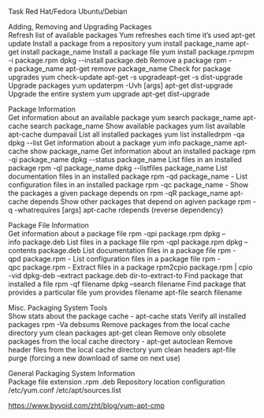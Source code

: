 Task                                                                Red Hat/Fedora                                          Ubuntu/Debian

Adding, Removing and Upgrading Packages				
Refresh list of available packages                                  Yum refreshes each time it’s used                       apt-get update
Install a package from a repository                                 yum install package_name                                apt-get install package_name
Install a package file                                              yum install package.rpmrpm -i package.rpm               dpkg --install package.deb
Remove a package                                                    rpm -e package_name                                     apt-get remove package_name
Check for package upgrades                                          yum check-update                                        apt-get -s upgradeapt-get -s dist-upgrade
Upgrade packages                                                    yum updaterpm -Uvh [args]                               apt-get dist-upgrade
Upgrade the entire system                                           yum upgrade                                             apt-get dist-upgrade

Package Information				
Get information about an available package                          yum search package_name                                 apt-cache search package_name
Show available packages                                             yum list available                                      apt-cache dumpavail
List all installed packages                                         yum list installedrpm -qa                               dpkg --list
Get information about a package                                     yum info package_name                                   apt-cache show package_name
Get information about an installed package                          rpm -qi package_name                                    dpkg --status package_name
List files in an installed package                                  rpm -ql package_name                                    dpkg --listfiles package_name
List documentation files in an installed package                    rpm -qd package_name                                    -
List configuration files in an installed package                    rpm -qc package_name                                    -
Show the packages a given package depends on                        rpm -qR package_name                                    apt-cache depends
Show other packages that depend on agiven package                   rpm -q -whatrequires [args]                             apt-cache rdepends
    (reverse dependency)      

Package File Information				
Get information about a package file                                rpm -qpi package.rpm                                    dpkg –info package.deb
List files in a package file rpm -qpl package.rpm                   dpkg –contents package.deb
List documentation files in a package file                          rpm -qpd package.rpm                                    -
List configuration files in a package file                          rpm -qpc package.rpm -
Extract files in a package rpm2cpio package.rpm | cpio -vid         dpkg-deb –extract package.deb dir-to-extract-to
Find package that installed a file rpm -qf filename                 dpkg –search filename
Find package that provides a particular file                        yum provides filename                                   apt-file search filename

Misc. Packaging System Tools				
Show stats about the package cache                                  -                                                       apt-cache stats
Verify all installed packages                                       rpm -Va                                                 debsums
Remove packages from the local cache directory                      yum clean packages apt-get clean
Remove only obsolete packages from the local cache directory        -                                                       apt-get autoclean
Remove header files from the local cache directory                  yum clean headers                                       apt-file purge
    (forcing a new download of same on next use)                    

General Packaging System Information				
Package file extension                                              .rpm                                                    .deb
Repository location configuration                                   /etc/yum.conf                                           /etc/apt/sources.list


https://www.byvoid.com/zht/blog/yum-apt-cmp
